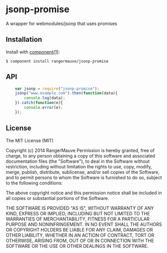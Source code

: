 
# jsonp-promise

  A wrapper for webmodules/jsonp that uses promises

## Installation

  Install with [component(1)](http://component.io):

    $ component install rangermauve/jsonp-promise

## API

``` javascript
	var jsonp = require("jsonp-promise");
	jsonp("www.example.com").then(function(data){
		console.log(data);
	}).catch(function(e){
		console.error(e);
	});
```

## License

  The MIT License (MIT)

  Copyright (c) 2014 RangerMauve
  Permission is hereby granted, free of charge, to any person obtaining a copy
  of this software and associated documentation files (the "Software"), to deal
  in the Software without restriction, including without limitation the rights
  to use, copy, modify, merge, publish, distribute, sublicense, and/or sell
  copies of the Software, and to permit persons to whom the Software is
  furnished to do so, subject to the following conditions:

  The above copyright notice and this permission notice shall be included in
  all copies or substantial portions of the Software.

  THE SOFTWARE IS PROVIDED "AS IS", WITHOUT WARRANTY OF ANY KIND, EXPRESS OR
  IMPLIED, INCLUDING BUT NOT LIMITED TO THE WARRANTIES OF MERCHANTABILITY,
  FITNESS FOR A PARTICULAR PURPOSE AND NONINFRINGEMENT. IN NO EVENT SHALL THE
  AUTHORS OR COPYRIGHT HOLDERS BE LIABLE FOR ANY CLAIM, DAMAGES OR OTHER
  LIABILITY, WHETHER IN AN ACTION OF CONTRACT, TORT OR OTHERWISE, ARISING FROM,
  OUT OF OR IN CONNECTION WITH THE SOFTWARE OR THE USE OR OTHER DEALINGS IN
  THE SOFTWARE.
